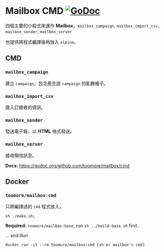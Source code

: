 Mailbox CMD [![GoDoc](https://godoc.org/github.com/toomore/mailbox/cmd?status.svg)](https://godoc.org/github.com/toomore/mailbox/cmd)
============

四個主要的小程式來運作 **Mailbox**，`mailbox_campaign`, `mailbox_import_csv`,
`mailbox_sender`, `mailbox_server`

也提供將程式編譯後再放入 `alpine`。

CMD
----

### `mailbox_campaign`
建立 `campaign`，包含產生該 `campaign` 的亂數種子。

### `mailbox_import_csv`
匯入訂閱者的資訊。

### `mailbox_sender`
發送電子報，以 **HTML** 格式發送。

### `mailbox_server`
接收開信訊息。

**Docs:** https://godoc.org/github.com/toomore/mailbox/cmd

Docker
-------

### `toomore/mailbox:cmd`
只將編譯過的 `cmd` 程式放入。

    sh ./make.sh;

**Required:** `toomore/mailbox:base`, run `sh ../build-base.sh` first.

... and Run

    docker run -it --rm toomore/mailbox:cmd [sh or mailbox's cmd]
